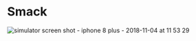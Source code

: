 # Smack
![simulator screen shot - iphone 8 plus - 2018-11-04 at 11 53 29](https://user-images.githubusercontent.com/37312950/47986068-46cff800-e0e4-11e8-95cb-8e3400809a1c.png)
